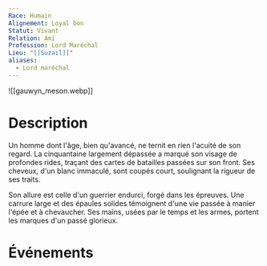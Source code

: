 ```yaml
---
Race: Humain
Alignement: Loyal bon
Statut: Vivant
Relation: Ami
Profession: Lord Maréchal
Lieu: "[[Suzail]]"
aliases:
  - Lord maréchal
---
```

![[gauwyn_meson.webp]]
# Description

Un homme dont l'âge, bien qu'avancé, ne ternit en rien l'acuité de son regard. La cinquantaine largement dépassée a marqué son visage de profondes rides, traçant des cartes de batailles passées sur son front. Ses cheveux, d'un blanc immaculé, sont coupés court, soulignant la rigueur de ses traits.

Son allure est celle d'un guerrier endurci, forgé dans les épreuves. Une carrure large et des épaules solides témoignent d'une vie passée à manier l'épée et à chevaucher. Ses mains, usées par le temps et les armes, portent les marques d'un passé glorieux.

# Événements

